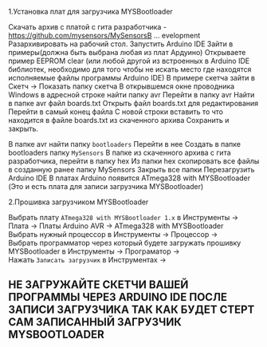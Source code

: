 1.Установка плат для загрузчика MYSBootloader

Скачать архив с платой с гита разработчика - https://github.com/mysensors/MySensorsB ... evelopment
Разархивировать на рабочий стол.
Запустить Arduino IDE
Зайти в примеры(должна быть выбрана любая из плат Ардуино)
Открываете пример EEPROM clear (или любой другой из встроенных в Arduino IDE библиотек, необходимо для того чтобы не искать место где находятся исполняемые файлы программы Arduino IDE)
В примере скетча зайти в Скетч → Показать папку скетча
В открывшемся окне проводника Windows в адресной строке найти папку avr
Перейти в папку avr
Найти в папке avr файл boards.txt
Открыть файл boards.txt для редактирования
Перейти в самый конец файла
С новой строки вставить то что находится в файле boards.txt из скаченного архива
Сохранить и закрыть.

В папке avr найти папку `bootloaders`
Перейти в нее
Создать в папке bootloaders папку `MySensors`
В папке из скаченного архива с гита разработчика, перейти в папку hex
Из папки hex скопировать все файлы в созданную ранее папку MySensors
Закрыть все папки
Перезагрузить Arduino IDE
В платах Arduino появится ATmega328 with MYSBootloader
(Это и есть плата для записи загрузчика MYSBootloader)


2.Прошивка загрузчиком MYSBootloader

Выбрать плату `ATmega328 with MYSBootloader 1.x` в Инструменты → Плата → Платы Arduino AVR → ATmega328 with MYSBootloader  
Выбрать нужный процессор в Инструменты → Процессор →  
Выбрать программатор через который будете загружать прошивку MYSBootloader в Инструменты → Програматор →  
Нажать `Записать загрузчик` в Инструментах →  

## НЕ ЗАГРУЖАЙТЕ СКЕТЧИ ВАШЕЙ ПРОГРАММЫ ЧЕРЕЗ ARDUINO IDE ПОСЛЕ ЗАПИСИ ЗАГРУЗЧИКА ТАК КАК БУДЕТ СТЕРТ САМ ЗАПИСАННЫЙ ЗАГРУЗЧИК MYSBOOTLOADER

